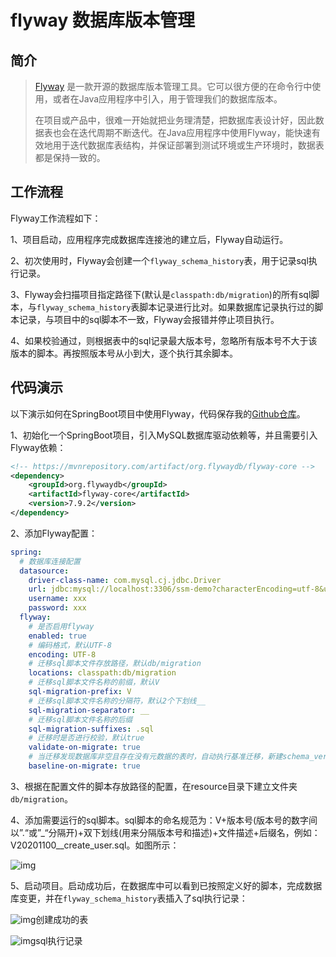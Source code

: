 # flyway 数据库版本管理

## 简介

> [Flyway](https://link.zhihu.com/?target=https%3A//flywaydb.org/documentation/) 是一款开源的数据库版本管理工具。它可以很方便的在命令行中使用，或者在Java应用程序中引入，用于管理我们的数据库版本。
>
> 在项目或产品中，很难一开始就把业务理清楚，把数据库表设计好，因此数据表也会在迭代周期不断迭代。在Java应用程序中使用Flyway，能快速有效地用于迭代数据库表结构，并保证部署到测试环境或生产环境时，数据表都是保持一致的。

## 工作流程

Flyway工作流程如下：

1、项目启动，应用程序完成数据库连接池的建立后，Flyway自动运行。

2、初次使用时，Flyway会创建一个`flyway_schema_history`表，用于记录sql执行记录。

3、Flyway会扫描项目指定路径下(默认是`classpath:db/migration`)的所有sql脚本，与`flyway_schema_history`表脚本记录进行比对。如果数据库记录执行过的脚本记录，与项目中的sql脚本不一致，Flyway会报错并停止项目执行。

4、如果校验通过，则根据表中的sql记录最大版本号，忽略所有版本号不大于该版本的脚本。再按照版本号从小到大，逐个执行其余脚本。

## 代码演示

以下演示如何在SpringBoot项目中使用Flyway，代码保存我的[Github仓库](https://link.zhihu.com/?target=https%3A//github.com/JihahaCabin/springboot-template)。

1、初始化一个SpringBoot项目，引入MySQL数据库驱动依赖等，并且需要引入Flyway依赖：

```xml
<!-- https://mvnrepository.com/artifact/org.flywaydb/flyway-core -->
<dependency>
    <groupId>org.flywaydb</groupId>
    <artifactId>flyway-core</artifactId>
    <version>7.9.2</version>
</dependency>
```

2、添加Flyway配置：

```yaml
spring:
  # 数据库连接配置
  datasource:
    driver-class-name: com.mysql.cj.jdbc.Driver
    url: jdbc:mysql://localhost:3306/ssm-demo?characterEncoding=utf-8&useSSL=false&serverTimezone=GMT%2B8
    username: xxx
    password: xxx
  flyway:
    # 是否启用flyway
    enabled: true
    # 编码格式，默认UTF-8
    encoding: UTF-8
    # 迁移sql脚本文件存放路径，默认db/migration
    locations: classpath:db/migration
    # 迁移sql脚本文件名称的前缀，默认V
    sql-migration-prefix: V
    # 迁移sql脚本文件名称的分隔符，默认2个下划线__
    sql-migration-separator: __
    # 迁移sql脚本文件名称的后缀
    sql-migration-suffixes: .sql
    # 迁移时是否进行校验，默认true
    validate-on-migrate: true
    # 当迁移发现数据库非空且存在没有元数据的表时，自动执行基准迁移，新建schema_version表
    baseline-on-migrate: true
```

3、根据在配置文件的脚本存放路径的配置，在resource目录下建立文件夹`db/migration`。

4、添加需要运行的sql脚本。sql脚本的命名规范为：V+版本号(版本号的数字间以”.“或”_“分隔开)+双下划线(用来分隔版本号和描述)+文件描述+后缀名，例如：V20201100__create_user.sql。如图所示：

![img](https://pic1.zhimg.com/80/v2-a50f8777e3ebb96c000b1c103ad7a5f0_1440w.jpg)

5、启动项目。启动成功后，在数据库中可以看到已按照定义好的脚本，完成数据库变更，并在`flyway_schema_history`表插入了sql执行记录：

![img](https://pic4.zhimg.com/80/v2-0f84ba1e9c8ab6620d66276005dfaddb_1440w.jpg)创建成功的表

![img](https://pic4.zhimg.com/80/v2-824ae87d69faaa9c8b1d64c3e5808c57_1440w.jpg)sql执行记录